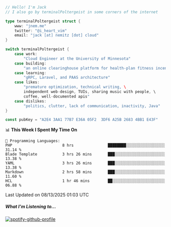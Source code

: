 ```go
// Hello! I'm Jack
// I also go by terminalPoltergeist in some corners of the internet

type terminalPoltergeist struct {
    www: "jnem.me"
    twitter: "@i_heart_vim"
    email: "jack [at] nemitz [dot] cloud"
}

switch terminalPoltergeist {
    case work:
        "Cloud Engineer at the University of Minnesota"
    case building:
        "an online clearinghouse platform for health-plan fitness incentive programs"
    case learning:
        "gRPC, Laravel, and PAAS architecture"
    case likes:
        "premature optimization, technical writing, \
        independent web-design, TUIs, sharing music with people, \
        coffee, well-documented apis"
    case dislikes:
        "politics, clutter, lack of communication, inactivity, Java"
}

const pubKey = "A2E4 3AA1 77B7 E36A 05F2  3DF6 A25B 2683 4BB1 E43F"
```

<!--START_SECTION:waka-->
📊 **This Week I Spent My Time On** 

```text
💬 Programming Languages: 
PHP                      8 hrs               ████████░░░░░░░░░░░░░░░░░   31.14 % 
Blade Template           3 hrs 26 mins       ███░░░░░░░░░░░░░░░░░░░░░░   13.38 % 
YAML                     3 hrs 26 mins       ███░░░░░░░░░░░░░░░░░░░░░░   13.38 % 
Markdown                 2 hrs 58 mins       ███░░░░░░░░░░░░░░░░░░░░░░   11.60 % 
HCL                      1 hr 46 mins        ██░░░░░░░░░░░░░░░░░░░░░░░   06.88 % 
```


 Last Updated on 08/13/2025 01:03 UTC
<!--END_SECTION:waka-->

##### What I'm Listening to...

[![spotify-github-profile](https://jnem.me/listening-item?maxAge=2592000)](https://jnem.me/listening)
